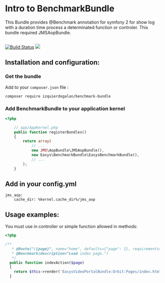 # Intro to BenchmarkBundle

This Bundle provides @Benchmark annotation for symfony 2 for show log with a duration time process a determinated function or controler.
This bundle required JMSAopBundle.

[![Build Status](https://api.travis-ci.org/izquierdogalan/BenchmarkBundle.png?branch=master)](http://travis-ci.org/izquierdogalan/BenchmarkBundle)
<img src="https://insight.sensiolabs.com/projects/3c117b47-d72e-4ded-971b-df843c699d94/big.png" style="margin-top: 1em">

## Installation and configuration:

### Get the bundle

Add to your `composer.json` file :

```
composer require izquierdogalan/benchmark-bundle
```

### Add BenchmarkBundle to your application kernel

``` php
<?php

    // app/AppKernel.php
    public function registerBundles()
    {
        return array(
            // ...
            new JMS\AopBundle\JMSAopBundle(),
            new Easys\BenchmarkBundle\EasysBenchmarkBundle(),
            // ...
        );
    }
```
## Add in your config.yml
```
jms_aop:
    cache_dir: %kernel.cache_dir%/jms_aop
```
## Usage examples:

You must use in controller or simple function allowed in methods:

``` php
<?php

/**
   * @Route("/{page}", name="home", defaults={"page": 1}, requirements={"page": "\d+" }, methods = { "GET" })
   * @Benchmark(description="Load index page.")
   */
  public function indexAction($page)
  {
    return $this->render('EasysVideoPortalBundle:Orbit:Pages/index.html.twig');
  }
```
